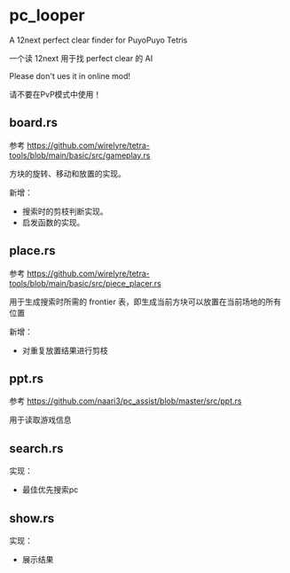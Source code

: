 # pc_looper
A 12next perfect clear finder for PuyoPuyo Tetris

一个读 12next 用于找 perfect clear 的 AI

Please don't ues it in online mod!

请不要在PvP模式中使用！

## board.rs
参考 <https://github.com/wirelyre/tetra-tools/blob/main/basic/src/gameplay.rs>

方块的旋转、移动和放置的实现。

新增：
+ 搜索时的剪枝判断实现。
+ 启发函数的实现。

## place.rs
参考 <https://github.com/wirelyre/tetra-tools/blob/main/basic/src/piece_placer.rs>

用于生成搜索时所需的 frontier 表，即生成当前方块可以放置在当前场地的所有位置

新增：
+ 对重复放置结果进行剪枝

## ppt.rs
参考 <https://github.com/naari3/pc_assist/blob/master/src/ppt.rs>

用于读取游戏信息

## search.rs
实现：
+ 最佳优先搜索pc

## show.rs
实现：
+ 展示结果
